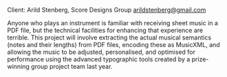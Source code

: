 Client: Arild Stenberg, Score Designs Group <arildstenberg@gmail.com>

Anyone who plays an instrument is familiar with receiving sheet music in
a PDF file, but the technical facilities for enhancing that experience
are terrible. This project will involve extracting the actual musical
semantics (notes and their lengths) from PDF files, encoding these as
MusicXML, and allowing the music to be adjusted, personalised, and
optimised for performance using the advanced typographic tools created
by a prize-winning group project team last year.